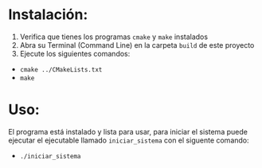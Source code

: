 # Instalación:

1. Verifica que tienes los programas `cmake` y `make` instalados
2. Abra su Terminal (Command Line) en la carpeta `build` de este proyecto
3. Ejecute los siguientes comandos:
	
- `cmake ../CMakeLists.txt`
- `make`

# Uso:

El programa está instalado y lista para usar, para iniciar el sistema puede 
ejecutar el ejecutable llamado `iniciar_sistema` con el siguente comando:
	
- `./iniciar_sistema`
